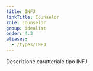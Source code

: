 ```yaml
---
title: INFJ
linkTitle: Counselor
role: counselor
group: idealist
order: 4.3
aliases:
  - /types/INFJ
---
```

Descrizione caratteriale tipo INFJ